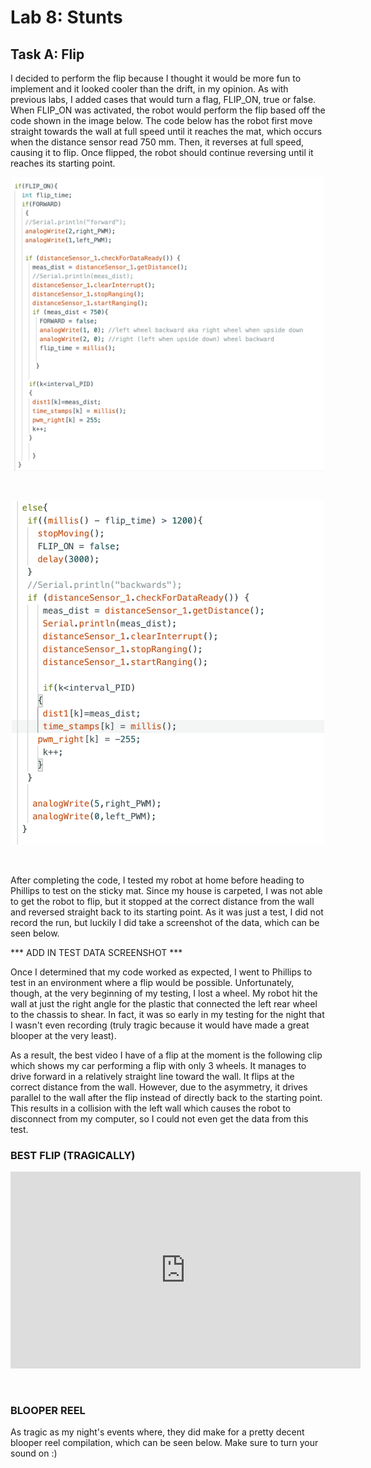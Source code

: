 # Lab 8: Stunts

## Task A: Flip

I decided to perform the flip because I thought it would be more fun to implement and it looked cooler than the drift, in my opinion. As with previous labs, I added cases that would turn a flag, FLIP_ON, true or false. When FLIP_ON was activated, the robot would perform the flip based off the code shown in the image below. The code below has the robot first move straight towards the wall at full speed until it reaches the mat, which occurs when the distance sensor read 750 mm. Then, it reverses at full speed, causing it to flip. Once flipped, the robot should continue reversing until it reaches its starting point. 

<p align="center">
<img width="500" src="photos/Lab8/Flip_code_1.png"> 
</p>
<br>

<p align="center">
<img width="500" src="photos/Lab8/Flip_code_2.png">
</p>
<br>

After completing the code, I tested my robot at home before heading to Phillips to test on the sticky mat. Since my house is carpeted, I was not able to get the robot to flip, but it stopped at the correct distance from the wall and reversed straight back to its starting point. As it was just a test, I did not record the run, but luckily I did take a screenshot of the data, which can be seen below. 

*** ADD IN TEST DATA SCREENSHOT ***

Once I determined that my code worked as expected, I went to Phillips to test in an environment where a flip would be possible. Unfortunately, though, at the very beginning of my testing, I lost a wheel. My robot hit the wall at just the right angle for the plastic that connected the left rear wheel to the chassis to shear. In fact, it was so early in my testing for the night that I wasn't even recording (truly tragic because it would have made a great blooper at the very least). 

As a result, the best video I have of a flip at the moment is the following clip which shows my car performing a flip with only 3 wheels. It manages to drive forward in a relatively straight line toward the wall. It flips at the correct distance from the wall. However, due to the asymmetry, it drives parallel to the wall after the flip instead of directly back to the starting point. This results in a collision with the left wall which causes the robot to disconnect from my computer, so I could not even get the data from this test. 

### BEST FLIP (TRAGICALLY)

<p align="center">
<iframe width="560" height="315" src="https://www.youtube.com/embed/vgn4ld5GuWw?si=7_uO_zuyNrx1grLX" title="YouTube video player" frameborder="0" allow="accelerometer; autoplay; clipboard-write; encrypted-media; gyroscope; picture-in-picture; web-share" referrerpolicy="strict-origin-when-cross-origin" allowfullscreen></iframe>
</p>
<br>

### BLOOPER REEL

As tragic as my night's events where, they did make for a pretty decent blooper reel compilation, which can be seen below. Make sure to turn your sound on :) 





